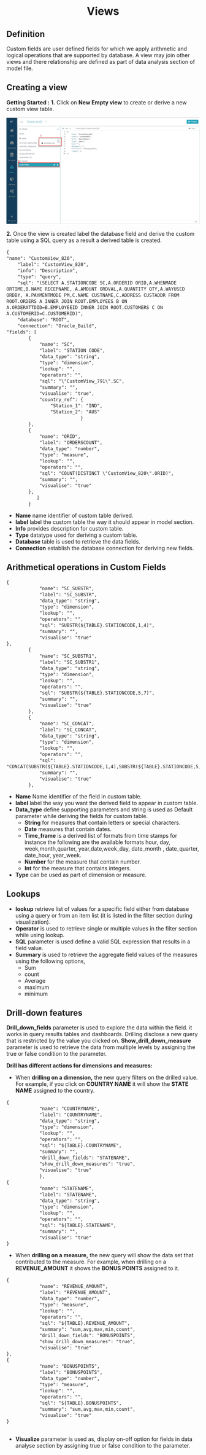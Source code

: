 <center><h1>Views</h1></center>

## Definition
Custom fields are user defined fields for which we apply arithmetic  and logical operations that are supported by database.
A view may join other views and there relationship are defined as part of data analysis section of model file.

## Creating a view

**Getting Started :**
**1.** Click on **New Empty view** to create or derive a new custom view table.

![enter image description here](https://raw.githubusercontent.com/sv18042016/fp1/3b50165c4cf02e474b87d097aa2f8b0897fae1ae/images/custom_table.png)
   
**2.** Once the view is created label the database field and derive the custom table using a SQL query as a result a derived table is created.
``` 
{
"name": "CustomView_820",
	"label": "CustomView_820",
	"info": "Description",
	"type": "query",
	"sql": "(SELECT A.STATIONCODE SC,A.ORDERID ORID,A.WHENMADE ORTIME,B.NAME RECEPNAME, A.AMOUNT ORDVAL,A.QUANTITY QTY,A.WAYUSED ORDBY, A.PAYMENTMODE PM,C.NAME CUSTNAME,C.ADDRESS CUSTADDR FROM ROOT.ORDERS A INNER JOIN ROOT.EMPLOYEES B ON A.ORDERATTDID=B.EMPLOYEEID INNER JOIN ROOT.CUSTOMERS C ON A.CUSTOMERID=C.CUSTOMERID)",
	"database": "ROOT",
	"connection": "Oracle_Build",
"fields": [
		{
			"name": "SC",
			"label": "STATION CODE",
			"data_type": "string",
			"type": "dimension",
			"lookup": "",
			"operators": "",
			"sql": "\"CustomView_791\".SC",
			"summary": "",
			"visualise": "true",
			"country_ref": {
				"Station_1": "IND",
				"Station_2": "AUS"
			               }
		},
		{
			"name": "ORID",
			"label": "ORDERSCOUNT",
			"data_type": "number",
			"type": "measure",
			"lookup": "",
			"operators": "",
			"sql": "COUNT(DISTINCT \"CustomView_820\".ORID)",
			"summary": "",
			"visualise": "true"
		},
		   ]
	    }
```
- **Name** name identifier of custom table derived.
- **label** label the custom table the way it should appear in model section. 
- **Info** provides description for custom table.
- **Type** datatype used for deriving a custom table.
- **Database** table is used to retrieve the data fields.
- **Connection** establish the database connection for deriving new fields.


##  Arithmetical operations in Custom Fields
```
{
			"name": "SC_SUBSTR",
			"label": "SC_SUBSTR",
			"data_type": "string",
			"type": "dimension",
			"lookup": "",
			"operators": "",
			"sql": "SUBSTR(${TABLE}.STATIONCODE,1,4)",
			"summary": "",
			"visualise": "true"
},
		{
			"name": "SC_SUBSTR1",
			"label": "SC_SUBSTR1",
			"data_type": "string",
			"type": "dimension",
			"lookup": "",
			"operators": "",
			"sql": "SUBSTR(${TABLE}.STATIONCODE,5,7)",
			"summary": "",
			"visualise": "true"
		},
		{
			"name": "SC_CONCAT",
			"label": "SC_CONCAT",
			"data_type": "string",
			"type": "dimension",
			"lookup": "",
			"operators": "",
			"sql": "CONCAT(SUBSTR(${TABLE}.STATIONCODE,1,4),SUBSTR(${TABLE}.STATIONCODE,5,7))",
			"summary": "",
			"visualise": "true"
		},
```	

- **Name** Name identifier  of the field in custom table.
- **label** label the way you want the derived field to appear in custom table.
- **Data_type** define supporting parameters and string is used as  Default parameter while deriving the fields for custom table.
   - **String** for measures that contain letters or special characters.
  - **Date** measures that contain dates.
  - **Time_frame** is a derived list of formats from time stamps for instance the following are the available formats hour, day, week,month,quarter, year,date,week_day, date_month , date_quarter, date_hour, year_week.
  - **Number** for the measure that contain number.
  - **Int** for the measure that contains integers.
 - **Type** can be used as part of dimension or measure.

## Lookups

- **lookup** retrieve list of values for a specific field either from database using a query or from an item list (it is listed in the filter section during visualization).
- **Operator** is used to retrieve single or multiple values in the filter section while using lookup.
 - **SQL** parameter is used define a valid SQL expression that results in a field value.
 - **Summary** is used to retrieve the aggregate field values of the measures using the following options,
   - Sum 
   - count
   - Average 
   - maximum
   -  minimum

## Drill-down features 

**Drill_down_fields** parameter is used to explore the data within the field. it works in query results tables and dashboards. Drilling disclose a new query that is restricted by the value you clicked on.
 **Show_drill_down_measure** parameter is used to retrieve the data from multiple levels by assigning the true or false condition to the parameter.
 
**Drill has different actions for dimensions and measures:**

- When **drilling on a dimension,** the new query filters on the drilled value. For example, if you click on **COUNTRY NAME** it will show the **STATE NAME** assigned to the country.
```
{
			"name": "COUNTRYNAME",
			"label": "COUNTRYNAME",
			"data_type": "string",
			"type": "dimension",
			"lookup": "",
			"operators": "",
			"sql": "${TABLE}.COUNTRYNAME",
			"summary": "",
			"drill_down_fields": "STATENAME",
			"show_drill_down_measures": "true",
			"visualise": "true"
			},
{
			"name": "STATENAME",
			"label": "STATENAME",
			"data_type": "string",
			"type": "dimension",
			"lookup": "",
			"operators": "",
			"sql": "${TABLE}.STATENAME",
			"summary": "",
			"visualise": "true"
}
```
- When **drilling on a measure,** the new query will show the data set that contributed to the measure. For example,  when drilling on a **REVENUE_AMOUNT** it shows the **BONUS POINTS** assigned to it.
```
{
			"name": "REVENUE_AMOUNT",
			"label": "REVENUE_AMOUNT",
			"data_type": "number",
			"type": "measure",
			"lookup": "",
			"operators": "",
			"sql": "${TABLE}.REVENUE_AMOUNT",
			"summary": "sum,avg,max,min,count",
			"drill_down_fields": "BONUSPOINTS",
			"show_drill_down_measures": "true",
			"visualise": "true"
},
{
			"name": "BONUSPOINTS",
			"label": "BONUSPOINTS",
			"data_type": "number",
			"type": "measure",
			"lookup": "",
			"operators": "",
			"sql": "${TABLE}.BONUSPOINTS",
			"summary": "sum,avg,max,min,count",
			"visualise": "true"
}
		
``` 
- **Visualize** parameter is used as, display on-off option for fields in data analyse section by assigning true or false condition to the parameter.


<!--stackedit_data:
eyJoaXN0b3J5IjpbLTU2NTQ0MTg4NF19
-->